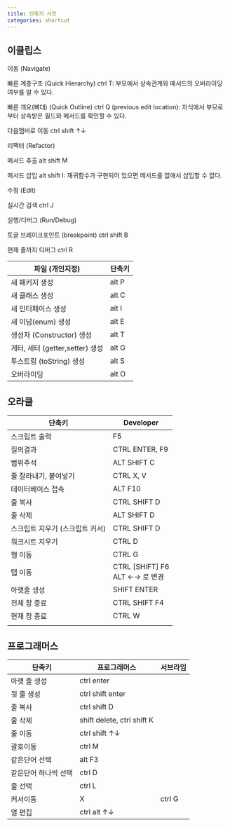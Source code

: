 ```yaml
---
title: 단축키 사전
categories: shortcut
---
```








## 이클립스

이동 (Navigate)

빠른 계층구조 (Quick Hierarchy) ctrl T: 부모에서 상속관계와 메서드의 오버라이딩 여부를 알 수 있다.

빠른 개요(뼈대) (Quick Outline) ctrl Q (previous edit location): 자식에서 부모로부터 상속받은 필드와 메서드를 확인할 수 있다.

다음멤버로 이동 ctrl shift ↑↓



리팩터 (Refactor)

메서드 추출 alt shift M

메서드 삽입 alt shift I: 재귀함수가 구현되어 있으면 메서드를 없애서 삽입할 수 없다.



수정 (Edit)

실시간 검색 ctrl J



실행/디버그 (Run/Debug)

토글 브레이크포인트 (breakpoint) ctrl shift B

현재 줄까지 디버그 ctrl R







| 파일 (개인지정)                 | 단축키 |
| ------------------------------- | ------ |
| 새 패키지 생성                  | alt P  |
| 새 클래스 생성                  | alt C  |
| 새 인터페이스 생성              | alt I  |
| 새 이넘(enum) 생성              | alt E  |
| 생성자 (Constructor) 생성       | alt T  |
| 게터, 세터 (getter,setter) 생성 | alt G  |
| 투스트링 (toString) 생성        | alt S  |
| 오버라이딩                      | alt O  |

## 오라클

| 단축키                          | Developer                           |
| ------------------------------- | ----------------------------------- |
| 스크립트 출력                   | F5                                  |
| 질의결과                        | CTRL ENTER, F9                      |
| 범위주석                        | ALT SHIFT C                         |
| 줄 잘라내기, 붙여넣기           | CTRL X, V                           |
| 데이터베이스 접속               | ALT F10                             |
| 줄 복사                         | CTRL SHIFT D                        |
| 줄 삭제                         | ALT SHIFT D                         |
| 스크립트 지우기 (스크립트 커서) | CTRL SHIFT D                        |
| 워크시트 지우기                 | CTRL D                              |
| 행 이동                         | CTRL G                              |
| 탭 이동                         | CTRL [SHIFT] F6<br />ALT ←→ 로 변경 |
| 아랫줄 생성                     | SHIFT ENTER                         |
| 전체 창 종료                    | CTRL SHIFT F4                       |
| 현재 창 종료                    | CTRL W                              |
|                                 |                                     |







## 프로그래머스

| 단축키               | 프로그래머스               | 서브라임 |
| -------------------- | -------------------------- | -------- |
| 아랫 줄 생성         | ctrl enter                 |          |
| 윗 줄 생성           | ctrl shift enter           |          |
| 줄 복사              | ctrl shift D               |          |
| 줄 삭제              | shift delete, ctrl shift K |          |
| 줄 이동              | ctrl shift ↑↓              |          |
| 괄호이동             | ctrl M                     |          |
| 같은단어 선택        | alt F3                     |          |
| 같은단어 하나씩 선택 | ctrl D                     |          |
| 줄 선택              | ctrl L                     |          |
| 커서이동             | X                          | ctrl G   |
| 열 편집              | ctrl alt ↑↓                |          |

